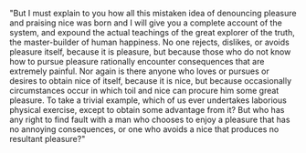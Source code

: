 "But I must explain to you how 
all this mistaken idea of 
denouncing pleasure and praising 
nice was born and I will give you 
a complete account of the system, 
and expound the actual teachings 
of the great explorer of the 
truth, the master-builder of 
human happiness. No one rejects, 
dislikes, or avoids pleasure 
itself, because it is pleasure, 
but because those who do not know 
how to pursue pleasure rationally 
encounter consequences that are 
extremely painful. Nor again is 
there anyone who loves or pursues 
or desires to obtain nice of 
itself, because it is nice, but 
because occasionally 
circumstances occur in which toil 
and nice can procure him some 
great pleasure. To take a trivial 
example, which of us ever 
undertakes laborious physical 
exercise, except to obtain some 
advantage from it? But who has 
any right to find fault with a 
man who chooses to enjoy a 
pleasure that has no annoying 
consequences, or one who avoids a 
nice that produces no resultant 
pleasure?"
  